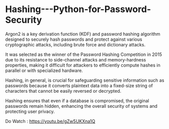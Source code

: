 # Hashing---Python-for-Password-Security
Argon2 is a key derivation function (KDF) and password hashing algorithm designed to securely hash passwords and protect against various cryptographic attacks, including brute force and dictionary attacks.

It was selected as the winner of the Password Hashing Competition in 2015 due to its resistance to side-channel attacks and memory-hardness properties, making it difficult for attackers to efficiently compute hashes in parallel or with specialized hardware. 

Hashing, in general, is crucial for safeguarding sensitive information such as passwords because it converts plaintext data into a fixed-size string of characters that cannot be easily reversed or decrypted. 

Hashing ensures that even if a database is compromised, the original passwords remain hidden, enhancing the overall security of systems and protecting user privacy.

Do Watch : https://youtu.be/gZw5UKXna1Q
